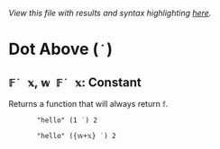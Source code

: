 *View this file with results and syntax highlighting [here](https://mlochbaum.github.io/BQN/help/constant.html).*

# Dot Above (`˙`)
    
## `𝔽˙ 𝕩`, `𝕨 𝔽˙ 𝕩`: Constant
    
Returns a function that will always return `𝕗`.
    
           "hello" (1 ˙) 2

           "hello" ({𝕨+𝕩} ˙) 2

    
